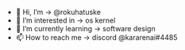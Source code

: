 - 👋 Hi, I’m -> @rokuhatuske
- 👀 I’m interested in -> os kernel
- 🌱 I’m currently learning -> software design 
- 📫 How to reach me -> discord @kararenai#4485
